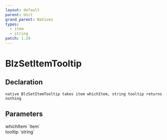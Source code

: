```yaml
---
layout: default
parent: Unit
grand_parent: Natives
types:
  - item
  - string
patch: 1.29
---
```


# BlzSetItemTooltip

## Declaration

```
native BlzSetItemTooltip takes item whichItem, string tooltip returns nothing
```

## Parameters
<dl>
  <dt>whichItem `item`</dt>
  <dd></dd>

  <dt>tooltip `string`</dt>
  <dd></dd>
</dl>